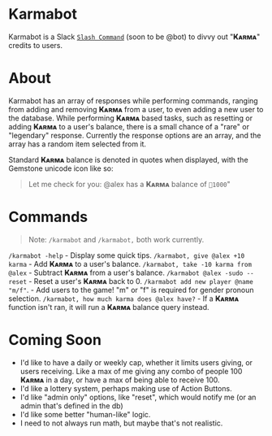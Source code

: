 # Karmabot
Karmabot is a Slack [`Slash Command`](https://api.slack.com/slash-commands) (soon to be @bot) to divvy out "**Ҝᴀʀᴍᴀ**" credits to users.

# About
Karmabot has an array of responses while performing commands, ranging from adding and removing **Ҝᴀʀᴍᴀ** from a user, to even adding a new user to the database. While performing **Ҝᴀʀᴍᴀ** based tasks, such as resetting or adding **Ҝᴀʀᴍᴀ** to a user's balance, there is a small chance of a "rare" or "legendary" response. Currently the response options are an array, and the array has a random item selected from it.

Standard **Ҝᴀʀᴍᴀ** balance is denoted in quotes when displayed, with the Gemstone unicode icon like so:

>Let me check for you:
>@alex has a **Ҝᴀʀᴍᴀ** balance of `💎1000`"

# Commands
>Note: `/karmabot` and `/karmabot,` both work currently.

`/karmabot -help` - Display some quick tips.
`/karmabot, give @alex +10 karma` - Add **Ҝᴀʀᴍᴀ** to a user's balance.
`/karmabot, take -10 karma from @alex` - Subtract **Ҝᴀʀᴍᴀ** from a user's balance.
`/karmabot @alex -sudo --reset` - Reset a user's **Ҝᴀʀᴍᴀ** back to 0.
`/karmabot add new player @name "m/f"`. - Add users to the game! "m" or "f" is required for gender pronoun selection.
`/karmabot, how much karma does @alex have?` - If a **Ҝᴀʀᴍᴀ** function isn't ran, it will run a **Ҝᴀʀᴍᴀ** balance query instead.

# Coming Soon
- I'd like to have a daily or weekly cap, whether it limits users giving, or users receiving. Like a max of me giving any combo of people 100 **Ҝᴀʀᴍᴀ** in a day, or have a max of being able to receive 100.
- I'd like a lottery system, perhaps making use of Action Buttons.
- I'd like "admin only" options, like "reset", which would notify me (or an admin that's defined in the db)
- I'd like some better "human-like" logic.
- I need to not always run math, but maybe that's not realistic.
